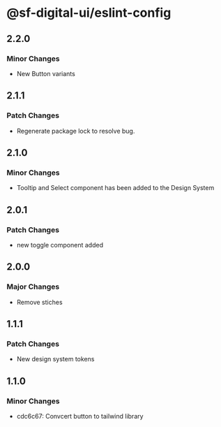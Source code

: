 # @sf-digital-ui/eslint-config

## 2.2.0

### Minor Changes

- New Button variants

## 2.1.1

### Patch Changes

- Regenerate package lock to resolve bug.

## 2.1.0

### Minor Changes

- Tooltip and Select component has been added to the Design System

## 2.0.1

### Patch Changes

- new toggle component added

## 2.0.0

### Major Changes

- Remove stiches

## 1.1.1

### Patch Changes

- New design system tokens

## 1.1.0

### Minor Changes

- cdc6c67: Convcert button to tailwind library
